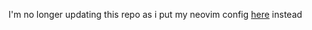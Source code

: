 I'm no longer updating this repo as i put my neovim config [here](https://github.com/LMacrini/dotfiles/tree/main/pkgs/neovim) instead
